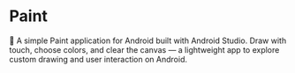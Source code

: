 # Paint
🎨 A simple Paint application for Android built with Android Studio. Draw with touch, choose colors, and clear the canvas — a lightweight app to explore custom drawing and user interaction on Android.

